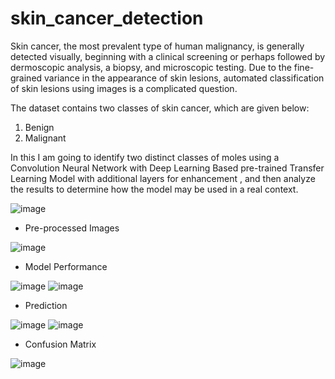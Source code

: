 # skin_cancer_detection

Skin cancer, the most prevalent type of human malignancy, is generally detected visually, beginning with a clinical screening or perhaps followed by dermoscopic analysis, a biopsy, and microscopic testing. Due to the fine-grained variance in the appearance of skin lesions, automated classification of skin lesions using images is a complicated question.

The dataset contains two classes of skin cancer, which are given below:
1. Benign
2. Malignant

In this I am going to identify two distinct classes of moles using a Convolution Neural Network with Deep Learning Based pre-trained Transfer Learning Model with additional layers for enhancement , and then analyze the results to determine how the model may be used in a real context.

![image](https://user-images.githubusercontent.com/80577092/193997061-35bf4699-2b52-4c2d-89b4-fdb6ecc5bc08.png)


* Pre-processed Images


![image](https://user-images.githubusercontent.com/80577092/193996945-a386230a-f3b6-46db-8255-f21b5f23ab48.png)

* Model Performance


![image](https://user-images.githubusercontent.com/80577092/193999163-41b0d5a5-9ab8-4d35-9512-751b57dae7d2.png)
![image](https://user-images.githubusercontent.com/80577092/194004977-98821cbc-987a-4c60-9e37-ceb144c90252.png)

* Prediction


![image](https://user-images.githubusercontent.com/80577092/193999034-95021ad6-85f0-4525-a7c0-f434182663b7.png)
![image](https://user-images.githubusercontent.com/80577092/193999090-58b0e320-b846-4052-b161-2d77185feb14.png)


* Confusion Matrix


![image](https://user-images.githubusercontent.com/80577092/193998968-6dca1d7a-df38-4cbf-abda-02446993840f.png)
